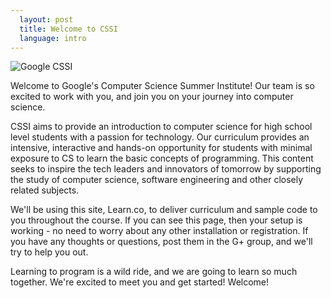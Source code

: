 ```yaml
---
  layout: post
  title: Welcome to CSSI
  language: intro
---
```


![Google CSSI](http://flatironschool-uploads.s3.amazonaws.com/cssilogo.png)

Welcome to Google's Computer Science Summer Institute! Our team is so excited to work with you, and join you on your journey into computer science.

CSSI aims to provide an introduction to computer science for high school level students with a passion for technology. Our curriculum provides an intensive, interactive and hands-on opportunity for students with minimal exposure to CS to learn the basic concepts of programming. This content seeks to inspire the tech leaders and innovators of tomorrow by supporting the study of computer science, software engineering and other closely related subjects.

We'll be using this site, Learn.co, to deliver curriculum and sample code to you throughout the course. If you can see this page, then your setup is working - no need to worry about any other installation or registration. If you have any thoughts or questions, post them in the G+ group, and we'll try to help you out.

Learning to program is a wild ride, and we are going to learn so much together. We're excited to meet you and get started! Welcome!
